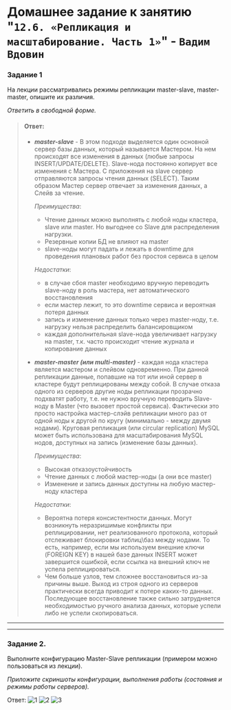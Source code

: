 # Домашнее задание к занятию "`12.6. «Репликация и масштабирование. Часть 1»`" - `Вадим Вдовин`

### Задание 1

На лекции рассматривались режимы репликации master-slave, master-master, опишите их различия.

*Ответить в свободной форме.*
> #### Ответ:
> * ***master-slave*** - В этом подходе выделяется один основной сервер базы данных, который называется Мастером. На нем происходят все изменения в данных (любые запросы  INSERT/UPDATE/DELETE). Slave-нода постоянно копирует все изменения с Мастера. С приложения на slave сервер отправляются запросы чтения данных (SELECT). Таким образом Мастер сервер отвечает за изменения данных, а Слейв за чтение.
>    
>   *Преимущества*:
>   * Чтение данных можно выполнять с любой ноды кластера, slave или master. Но выгоднее со Slave для распределения нагрузки.
>   * Резервные копии БД не влияют на master
>   * slave-ноды могут падать и лежать в downtime для проведения плановых работ без простоя сервиса в целом 
>   
>   *Недостатки*:
>   * в случае сбоя master необходимо вручную переводить slave-ноду в роль мастера, нет автоматического восстановления
>   * если мастер лежит, то это downtime сервиса и вероятная потеря данных
>   * запись и изменение данных только через master-ноду, т.е. нагрузку нельзя распределить балансировщиком
>   * каждая дополнительная slave-нода увеличивает нагрузку на master, т.к. часто происходит чтение журнала и копирование данных
>   
>   
> * ***master-master (или multi-master)*** - каждая нода кластера является мастером и слейвом одновременно. При данной репликации данные, попавшие на тот или иной сервер в кластере будут реплицированы между собой. В случае отказа одного из серверов другие ноды репликации прозрачно подхватят работу, т.е. не нужно вручную переводить Slave-ноду в Master (что вызовет простой сервиса). Фактически это просто настройка мастер-слэйв репликации много раз от одной ноды к другой по кругу (минимально - между двумя нодами). Круговая репликация (или circular replication) MySQL может быть использована для масштабирования MySQL нодов, доступных на запись (изменение базы данных).  
>    
>   *Преимущества*:
>   * Высокая отказоустойчивость
>   * Чтение данных с любой мастер-ноды (а они все master)
>   * Изменение и запись данных доступны на любую мастер-ноду кластера   
>   
>   *Недостатки*:
>   * Вероятна потеря консистентности данных. Могут возникнуть неразришимые конфликты при реплицировании, нет реализованного протокола, который отслеживает блокировки таблиц\баз между нодами. То есть, например, если мы используем внешние ключи (FOREIGN KEY) в нашей базе данных INSERT может завершится ошибкой, если ссылка на внешний ключ не успела реплицироваться.
>   * Чем больше узлов, тем сложнее восстановиться из-за причины выше. Выход из строя одного из серверов практически всегда приводит к потере каких-то данных. Последующее восстановление также сильно затрудняется необходимостью ручного анализа данных, которые успели либо не успели скопироваться.
>

---
---
### Задание 2.

Выполните конфигурацию Master-Slave репликации (примером можно пользоваться из лекции).

*Приложите скриншоты конфигурации, выполнения работы (состояния и режимы работы серверов).*

Ответ:
![1](https://github.com/V4d1M63/homework/assets/130470784/50872f3e-554b-4881-b749-73a9a1374ace)
![2](https://github.com/V4d1M63/homework/assets/130470784/8b7e776e-1df3-44f4-8547-c68d33787de2)
![3](https://github.com/V4d1M63/homework/assets/130470784/4696a613-9b9b-44ee-9ee6-53da8d8ed414)
